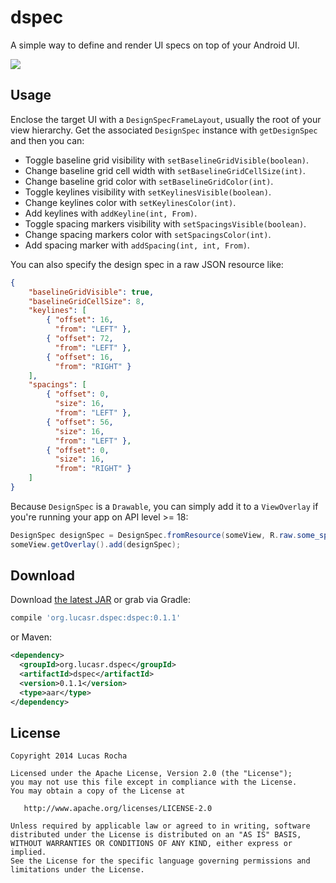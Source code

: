 dspec
=====

A simple way to define and render UI specs on top of your Android UI.

![](images/sample.png)



Usage
-----

Enclose the target UI with a `DesignSpecFrameLayout`, usually the root of your view hierarchy.
Get the associated `DesignSpec` instance with `getDesignSpec` and then you can:

 * Toggle baseline grid visibility with `setBaselineGridVisible(boolean)`.
 * Change baseline grid cell width with `setBaselineGridCellSize(int)`.
 * Change baseline grid color with `setBaselineGridColor(int)`.
 * Toggle keylines visibility with `setKeylinesVisible(boolean)`.
 * Change keylines color with `setKeylinesColor(int)`.
 * Add keylines with `addKeyline(int, From)`.
 * Toggle spacing markers visibility with `setSpacingsVisible(boolean)`.
 * Change spacing markers color with `setSpacingsColor(int)`.
 * Add spacing marker with `addSpacing(int, int, From)`.

You can also specify the design spec in a raw JSON resource like:

```json
{
    "baselineGridVisible": true,
    "baselineGridCellSize": 8,
    "keylines": [
        { "offset": 16,
          "from": "LEFT" },
        { "offset": 72,
          "from": "LEFT" },
        { "offset": 16,
          "from": "RIGHT" }
    ],
    "spacings": [
        { "offset": 0,
          "size": 16,
          "from": "LEFT" },
        { "offset": 56,
          "size": 16,
          "from": "LEFT" },
        { "offset": 0,
          "size": 16,
          "from": "RIGHT" }
    ]
}
```

Because `DesignSpec` is a `Drawable`, you can simply add it to a
`ViewOverlay` if you're running your app on API level >= 18:

```java
DesignSpec designSpec = DesignSpec.fromResource(someView, R.raw.some_spec);
someView.getOverlay().add(designSpec);
```



Download
--------

Download [the latest JAR][1] or grab via Gradle:
```groovy
compile 'org.lucasr.dspec:dspec:0.1.1'
```
or Maven:
```xml
<dependency>
  <groupId>org.lucasr.dspec</groupId>
  <artifactId>dspec</artifactId>
  <version>0.1.1</version>
  <type>aar</type>
</dependency>
```



License
--------

    Copyright 2014 Lucas Rocha

    Licensed under the Apache License, Version 2.0 (the "License");
    you may not use this file except in compliance with the License.
    You may obtain a copy of the License at

       http://www.apache.org/licenses/LICENSE-2.0

    Unless required by applicable law or agreed to in writing, software
    distributed under the License is distributed on an "AS IS" BASIS,
    WITHOUT WARRANTIES OR CONDITIONS OF ANY KIND, either express or implied.
    See the License for the specific language governing permissions and
    limitations under the License.


 [1]: https://oss.sonatype.org/service/local/artifact/maven/redirect?r=releases&g=org.lucasr.dspec&a=dspec&e=aar&v=LATEST
